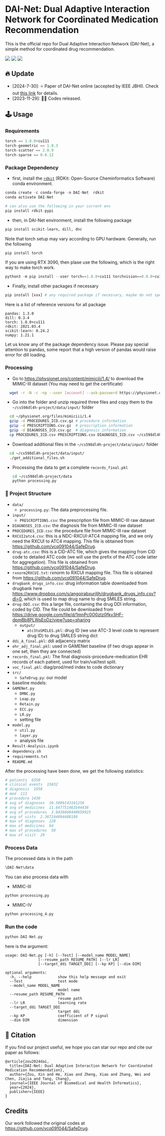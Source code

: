 # DAI-Net: Dual Adaptive Interaction Network for Coordinated Medication Recommendation
<!-- **DAI-Net: Dual Adaptive Interaction Network for Coordinated Drug Recommendation** -->
This is the official repo for Dual Adaptive Interaction Network (DAI-Net), a simple method for coordinated drug recommendation. 

<div style='display:flex; gap: 0.25rem; '>
<a href='LICENCE'><img src='https://img.shields.io/badge/License-Apache 2.0-g.svg'></a>
<a href='https://doi.org/10.1109/JBHI.2024.3425833'><img src='https://img.shields.io/badge/Paper-PDF-red'></a>
<a href='https://zhuanlan.zhihu.com/p/714258819'><img src='https://img.shields.io/badge/zhihu-Markdown-blue'></a>
</div>

## 🔥 Update
* [2024-7-30]: ⭐️ Paper of DAI-Net online (accepted by IEEE JBHI). Check out [this link](https://doi.org/10.1109/JBHI.2024.3425833) for details.
* [2023-11-29]: 🚀🚀 Codes released.

## 🕹️ Usage
### Requirements
```python
torch == 1.8.0+cu111
torch-geometric == 1.0.3
torch-scatter == 2.0.9
torch-sparse == 0.6.12
```

### Package Dependency

- first, install the [`rdkit`](https://www.rdkit.org/) (RDKit: Open-Source Cheminformatics Software) conda environment.

```python
conda create -c conda-forge -n DAI-Net  rdkit
conda activate DAI-Net

# can also use the following in your current env
pip install rdkit-pypi
```

- then, in DAI-Net environment, install the following package
```python
pip install scikit-learn, dill, dnc
```
Note that torch setup may vary according to GPU hardware. Generally, run the following
```python
pip install torch
```
If you are using RTX 3090, then plase use the following, which is the right way to make torch work.
```python
python3 -m pip install --user torch==1.8.0+cu111 torchvision==0.9.0+cu111 torchaudio==0.8.0 -f https://download.pytorch.org/whl/torch_stable.html
```

- Finally, install other packages if necessary
```python
pip install [xxx] # any required package if necessary, maybe do not specify the version, the packages should be compatible with rdkit
```

Here is a list of reference versions for all package

```shell
pandas: 1.3.0
dill: 0.3.4
torch: 1.8.0+cu111
rdkit: 2021.03.4
scikit-learn: 0.24.2
numpy: 1.21.1
```
Let us know any of the package dependency issue. Please pay special attention to pandas, some report that a high version of pandas would raise error for dill loading.

### Processing

- Go to https://physionet.org/content/mimiciii/1.4/ to download the MIMIC-III dataset (You may need to get the certificate)

```bash
  wget -r -N -c -np --user [account] --ask-password https://physionet.org/files/mimiciii/1.4/
  ```

- Go into the folder and unzip required three files and copy them to the `~/cs598dl4h-project/data/input/` folder

```bash
  cd ~/physionet.org/files/mimiciii/1.4
  gzip -d PROCEDURES_ICD.csv.gz # procedure information
  gzip -d PRESCRIPTIONS.csv.gz  # prescription information
  gzip -d DIAGNOSES_ICD.csv.gz  # diagnosis information
  cp PROCEDURES_ICD.csv PRESCRIPTIONS.csv DIAGNOSES_ICD.csv ~/cs598dl4h-project/data/input/
  ```

- Download additional files in the `~/cs598dl4h-project/data/input/` folder

```bash
  cd ~/cs598dl4h-project/data/input/
  ./get_additional_files.sh
  ```

- Processing the data to get a complete `records_final.pkl`

  ```bash
  cd ~/cs598dl4h-project/data
  python processing.py
  ```
  
### 📌 Project Structure
- `data/`
  - `processing.py`: The data preprocessing file.
- `input/`
    - `PRESCRIPTIONS.csv`: the prescription file from MIMIC-III raw dataset
- `DIAGNOSES_ICD.csv`: the diagnosis file from MIMIC-III raw dataset
- `PROCEDURES_ICD.csv`: the procedure file from MIMIC-III raw dataset
- `RXCUI2atc4.csv`: this is a NDC-RXCUI-ATC4 mapping file, and we only need the RXCUI to ATC4 mapping. This file is obtained from https://github.com/ycq091044/SafeDrug.
- `drug-atc.csv`: this is a CID-ATC file, which gives the mapping from CID code to detailed ATC code (we will use the prefix of the ATC code latter for aggregation). This file is obtained from https://github.com/ycq091044/SafeDrug.
- `rxnorm2RXCUI.txt`: rxnorm to RXCUI mapping file. This file is obtained from https://github.com/ycq091044/SafeDrug.
- `drugbank_drugs_info.csv`: drug information table downloaded from drugbank here https://www.dropbox.com/s/angoirabxurjljh/drugbank_drugs_info.csv?dl=0, which is used to map drug name to drug SMILES string.
- `drug-DDI.csv`: this a large file, containing the drug DDI information, coded by CID. The file could be downloaded from https://drive.google.com/file/d/1mnPc0O0ztz0fkv3HF-dpmBb8PLWsEoDz/view?usp=sharing
  - `output/`
    - `atc3toSMILES.pkl`: drug ID (we use ATC-3 level code to represent drug ID) to drug SMILES string dict
- `ddi_A_final.pkl`: ddi adjacency matrix
- `ehr_adj_final.pkl`: used in GAMENet baseline (if two drugs appear in one set, then they are connected)
- `records_final.pkl`: The final diagnosis-procedure-medication EHR records of each patient, used for train/val/test split.
- `voc_final.pkl`: diag/prod/med index to code dictionary
- `src/`
  - `SafeDrug.py`: our model
- baseline models:
- `GAMENet.py`
    - `DMNC.py`
    - `Leap.py`
    - `Retain.py`
    - `ECC.py`
    - `LR.py`
  - setting file
- `model.py`
    - `util.py`
    - `layer.py`
  - analysis file
- `Result-Analysis.ipynb`
- `dependency.sh`
- `requirements.txt`
- `README.md`

After the processing have been done, we get the following statistics:

```bash
# patients  6350
# clinical events  15032
# diagnosis  1958
# med  112
# procedure 1430
# avg of diagnoses  10.5089143161256
# avg of medicines  11.647751463544438
# avg of procedures  3.8436668440659925
# avg of vists  2.367244094488189
# max of diagnoses  128
# max of medicines  64
# max of procedures  50
# max of visit  29
```

### Process Data
The processed data is in the path
```python
\DAI-Net\data
```
You can also process data with
- MIMIC-III
```python
python processing.py
```
- MIMIC-IV
```python
python processing_4.py
```
### Run the code

```python
python DAI-Net.py
```

here is the argument:

    usage: DAI-Net.py [-h] [--Test] [--model_name MODEL_NAME]
                   [--resume_path RESUME_PATH] [--lr LR]
                   [--target_ddi TARGET_DDI] [--kp KP] [--dim DIM]
    
    optional arguments:
      -h, --help            show this help message and exit
      --Test                test mode
      --model_name MODEL_NAME
                            model name
      --resume_path RESUME_PATH
                            resume path
      --lr LR               learning rate
      --target_ddi TARGET_DDI
                            target ddi
      --kp KP               coefficient of P signal
      --dim DIM             dimension

## 📑 Citation
If you find our project useful, we hope you can star our repo and cite our paper as follows:
```
@article{zou2024dai,
  title={DAI-Net: Dual Adaptive Interaction Network for Coordinated Medication Recommendation},
  author={Zou, Xin and He, Xiao and Zheng, Xiao and Zhang, Wei and Chen, Jiajia and Tang, Chang},
  journal={IEEE Journal of Biomedical and Health Informatics},
  year={2024},
  publisher={IEEE}
}
```

## Credits

Our work followed the original codes at https://github.com/ycq091044/SafeDrug.
